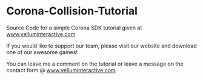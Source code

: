 Corona-Collision-Tutorial
=========================

Source Code for a simple Corona SDK tutorial given at www.velluminteractive.com

If you would like to support our team, please visit our website and download one of our awesome games!

You can leave me a comment on the tutorial or leave a message on the contact form @ www.velluminteractive.com